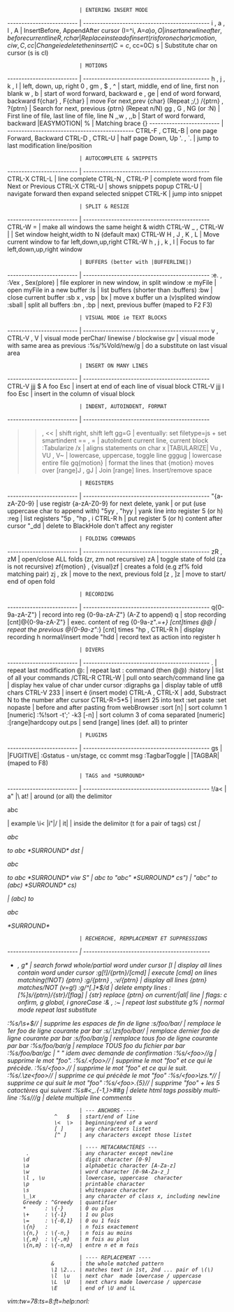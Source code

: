                            | ENTERING INSERT MODE
 ------------------------- | ---------------------------------------------
 i , a , I , A             | InsertBefore, AppendAfter cursor (I=^i, A=$a)
 o , O                     | insert a new line after, before current line
 R , r{char}               | Replace instead of insert (r is for one char)
 c{motion} , ciw , C , cc  | Change ie delete then insert (C=c$, cc=0C)
 s                         | Substitute char on cursor (s is cl)

                           | MOTIONS
 ------------------------- | ---------------------------------------------
 h , j , k , l             | left, down, up, right
 0 , gm , $ , ^            | start, middle, end of line, first non blank
 w , b                     | start of word forward, backward
 e , ge                    | end   of word forward, backward
 f{char} , F{char}         | move For next,prev {char} (Repeat ;/,)
 /{ptrn} , ?{ptrn}         | Search for next, previous {ptrn} (Repeat n/N)
 gg , G , NG (or :N)       | First line of file, last line of file, line N
 ,,w   ,   ,,b             | Start of word forward, backward |EASYMOTION|
 %                         | Matching brace {}[]()
 ------------------------- | ---------------------------------------------
 CTRL-F  , CTRL-B          | one  page Forward, Backward
 CTRL-D  , CTRL-U          | half page Down, Up
 '.  ,  `.                 | jump to last modification line/position

                           | AUTOCOMPLETE & SNIPPETS
 ------------------------- | ---------------------------------------------
 CTRL-X CTRL-L             | line complete
 CTRL-N , CTRL-P           | complete word from file Next or Previous
 CTRL-X CTRL-U             | shows snippets popup
 CTRL-U <CR>               | navigate forward then expand selected snippet
 CTRL-K                    | jump into snippet

                           | SPLIT & RESIZE
 ------------------------- | ---------------------------------------------
  CTRL-W =                 | make all windows the same height & width
  CTRL-W _   , CTRL-W |    | Set window height,width to N (default max)
  CTRL-W H , J , K , L     | Move current window to far left,down,up,right
  CTRL-W h , j , k , l     | Focus to far left,down,up,right window

                           | BUFFERS (better with |BUFFERLINE|)
 ------------------------- | ---------------------------------------------
 :e. , :Vex , Sex(plore)   | file explorer in new window, in split window
 :e myFile                 | open myFile in a new buffer
 :ls                       | list buffers (shorter than  :buffers)
 :bw                       | close current buffer
 :sb x , vsp | bx          | move x buffer un a (v)splited window
 :sball                    | split all buffers
 :bn , :bp                 | next, previous buffer (maped to F2 F3)

                           | VISUAL MODE ie TEXT BLOCKS
 ------------------------- | ---------------------------------------------
 v , CTRL-V  , V           | visual mode perChar/ linewise / blockwise
 gv                        | visual mode with same area as previous
 :%s/\%Vold/new/g          | do a substitute on last visual area

                           | INSERT ON MANY LINES
 ------------------------- | ---------------------------------------------
 CTRL-V  jjj $ A foo Esc   | insert at end of each line of visual block
 CTRL-V  jjj I foo Esc     | insert in the column of visual block

                           | INDENT, AUTOINDENT, FORMAT
 ------------------------- | ---------------------------------------------
 >> , <<                   | shift right, shift left
 gg=G                      | eventually: set filetype=js + set smartindent
 == , =                    | autoIndent current line, current block
 :Tabularize /x            | aligns statements on char x |TABULARIZE|
 Vu , VU , V~              | lowercase, uppercase, toggle line
 gggug                     | lowercase entire file
 gq{motion}                | format the lines that {motion} moves over
[range]J , gJ              | Join [range] lines. Insert/remove space

                           | REGISTERS
 ------------------------- | ---------------------------------------------
 "{a-zA-Z0-9}              | use registr {a-zA-Z0-9} for next delete, yank
                           | or put (use uppercase char to append with)
 "5yy , "hyy               | yank line into register 5 (or h)
 :reg                      | list registers
 "5p  , "hp , i CTRL-R h   | put register 5 (or h) content after cursor
 "_dd                      | delete to BlackHole don't affect any register

                           | FOLDING COMMANDS
 ------------------------- | ---------------------------------------------
 zR , zM                   | open/close ALL folds (zr, zm not recursive)
 zA                        | toggle state of fold (za is not recursive)
 zf{motion} , {visual}zf   | creates a fold (e.g zf% fold matching pair)
 zj , zk                   | move to the next, previous fold
 [z , ]z                   | move to start/ end of open fold

                           | RECORDING
 ------------------------- | ---------------------------------------------
 q{0-9a-zA-Z"}             | record into reg {0-9a-zA-Z"} (A-Z to append)
 q                         | stop recording
 [cnt]@{0-9a-zA-Z"}        | exec. content of reg {0-9a-z".=*+} [cnt]times
 @@                        | repeat the previous @{0-9a-z":*} [cnt] times
 "hp , CTRL-R h            | display recording h normal/insert mode
 "hdd                      | record text as action into register h

                           | DIVERS
 ------------------------- | ---------------------------------------------
 .                         | repeat last modification
 @:                        | repeat last : command (then @@)
 :history                  | list of all your commands
 /CTRL-R CTRL-W            | pull <cword> onto search/command line
 ga                        | display hex value of char under cursor
 :digraphs  ga             | display table of utf8 chars
 CTRL-V 233                | insert é (insert mode)
 CTRL-A  , CTRL-X          | add, Substract N to the number after cursor
 CTRL-R=5*5                | insert 25 into text
 :set paste :set nopaste   | before and after pasting from webBrowser
 :sort [n]                 | sort column 1 [numeric]
 :%!sort -t';' -k3 [-n]    | sort column 3 of coma separated [numeric]
 :[range]hardcopy out.ps   | send [range] lines (def. all) to printer

                           | PLUGINS
 ------------------------- | ---------------------------------------------
 <leader>gs                | |FUGITIVE| :Gstatus - un/stage, cc commt msg
 :TagbarToggle             | |TAGBAR| (maped to F8)

                           | TAGS and *SURROUND*
 ------------------------- | ---------------------------------------------
!/a<   |  a"  |\       at! | around (or all) the delimitor
 <p id= " xy " > abc </p>  |    example
  \i<    |i"|/  | it|      | inside the delimitor (t for a pair of tags)
cst<i>                     | <p>abc</p> to <i>abc</i>  *SURROUND*
dst                        | <p>abc</p> to abc         *SURROUND*
viw S"                     | abc to "abc"              *SURROUND*
cs")                       | "abc" to (abc)            *SURROUND*
cs)<p>                     | (abc) to <p>abc</p>       *SURROUND*

                           | RECHERCHE, REMPLACEMENT ET SUPPRESSIONS
 ------------------------- | ---------------------------------------------
 * , g*                    | search forwd whole/partial word under cursor
 [I                        | display all lines contain word under cursor
 :g[!]/{prtn}/[cmd]        | execute [cmd] on lines matching(!NOT) {ptrn}
 :g/{ptrn}    , :v/{ptrn}  | display all lines {ptrn} matches/NOT (v=g!)
 :g/^[\.]*$/d              | delete empty lines
 :[%]s/{ptrn}/{str}/[flag] | {str} replace {ptrn} on current/|all| line
                           | flags: *c* onfirm, *g* global, *i* gnoreCase
 :& , :~                   | repeat last substitute
 g%                        | normal mode repeat last substitute

 :%s/\s\+$//               | supprime les espaces de fin de ligne
 :s/foo/bar/               | remplace le 1er  foo de ligne courante par bar
 :s/.*\zsfoo/bar/          | remplace dernier foo de ligne courante par bar
 :s/foo/bar/g              | remplace tous foo de ligne courante par bar
 :%s/foo/bar/g             | remplace TOUS foo du fichier par bar
 :%s/foo/bar/gc            | " " idem avec demande de confirmation
 :%s/\<foo\>//g            | supprime le mot "foo".
 :%s/.*\<foo\>//           | supprime le mot "foo" et ce qui le précède.
 :%s/\<foo\>.*//           | supprime le mot "foo" et ce qui le suit.
 :%s/.*\ze\<foo\>//        | supprime ce qui précède le mot "foo"
 :%s/\<foo\>\zs.*//        | supprime ce qui suit le mot "foo"
 :%s/\<foo\>.\{5}//        | supprime "foo" + les 5 catactères qui suivent
 :%s#<\_.\{-1,}>##g        | delete html tags possibly multi-line
 :%s/<!--\_p\{-}-->//g     | delete multiple line comments

                           | --- ANCHORS ----
                   ^   $   | start/end of line
                   \<  \>  | beginning/end of a word
                   [ ]     | any characters listet
                   [^ ]    | any characters except those listet

                           | ---- METACARACTÈRES ---
          .                | any character except newline
         \d                | digit character [0-9]
         \a                | alphabetic character [A-Za-z]
         \w                | word character [0-9A-Za-z_]
         \l , \u           | lowercase, uppercase  character
         \p                | printable character
         \s                | whitespace character
         \_\x              | any character of class x, including newline
         Greedy : ^Greedy  | quantifier
         *      : \{-}     | 0 ou plus
         \+     : \{-1}    | 1 ou plus
         \=     : \{-0,1}  | 0 ou 1 fois
         \{n}   :          | n fois exactement
         \{n,}  : \{-n,}   | n fois au moins
         \{,m}  : \{-,m}   | m fois au plus
         \{n,m} : \{-n,m}  | entre n et m fois

                           | ---- REPLACEMENT ----
                  &        | the whole matched pattern
                  \1 \2... | matches text in 1st, 2nd ... pair of \(\)
                  \l  \u   | next char  made lowercase / uppercase
                  \L  \U   | next chars made lowercase / uppercase
                  \E       | end of \U and \L

 vim:tw=78:ts=8:ft=help:norl:
